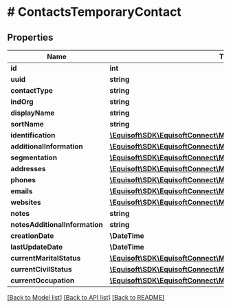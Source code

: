 # # ContactsTemporaryContact

## Properties

Name | Type | Description | Notes
------------ | ------------- | ------------- | -------------
**id** | **int** |  |
**uuid** | **string** |  |
**contactType** | **string** |  |
**indOrg** | **string** |  | [optional]
**displayName** | **string** |  | [optional]
**sortName** | **string** |  | [optional]
**identification** | [**\Equisoft\SDK\EquisoftConnect\Model\ContactsIdentification**](ContactsIdentification.md) |  | [optional]
**additionalInformation** | [**\Equisoft\SDK\EquisoftConnect\Model\ContactsAdditionalInformation**](ContactsAdditionalInformation.md) |  | [optional]
**segmentation** | [**\Equisoft\SDK\EquisoftConnect\Model\ContactsSegmentation**](ContactsSegmentation.md) |  | [optional]
**addresses** | [**\Equisoft\SDK\EquisoftConnect\Model\ContactsAddress[]**](ContactsAddress.md) |  | [optional]
**phones** | [**\Equisoft\SDK\EquisoftConnect\Model\ContactsPhone[]**](ContactsPhone.md) |  | [optional]
**emails** | [**\Equisoft\SDK\EquisoftConnect\Model\ContactsEmail[]**](ContactsEmail.md) |  | [optional]
**websites** | [**\Equisoft\SDK\EquisoftConnect\Model\ContactsWebSite[]**](ContactsWebSite.md) |  | [optional]
**notes** | **string** |  | [optional]
**notesAdditionalInformation** | **string** |  | [optional]
**creationDate** | **\DateTime** |  | [optional]
**lastUpdateDate** | **\DateTime** |  | [optional]
**currentMaritalStatus** | [**\Equisoft\SDK\EquisoftConnect\Model\ContactsCivilStatus**](ContactsCivilStatus.md) |  | [optional]
**currentCivilStatus** | [**\Equisoft\SDK\EquisoftConnect\Model\ContactsCivilStatus**](ContactsCivilStatus.md) |  | [optional]
**currentOccupation** | [**\Equisoft\SDK\EquisoftConnect\Model\ContactsOccupation**](ContactsOccupation.md) |  | [optional]

[[Back to Model list]](../../README.md#models) [[Back to API list]](../../README.md#endpoints) [[Back to README]](../../README.md)
